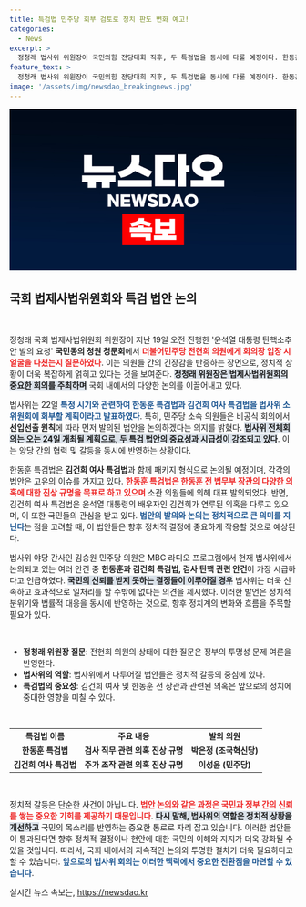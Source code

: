 ```yaml
---
title: 특검법 민주당 회부 검토로 정치 판도 변화 예고!
categories:
  - News
excerpt: >
  정청래 법사위 위원장이 국민의힘 전당대회 직후, 두 특검법을 동시에 다룰 예정이다. 한동훈, 김건희 특검의 진상 규명을 위한 열기 속, 법사위의 본격적인 논의가 시작된다! 클릭하여 자세히 알아보세요!
feature_text: >
  정청래 법사위 위원장이 국민의힘 전당대회 직후, 두 특검법을 동시에 다룰 예정이다. 한동훈, 김건희 특검의 진상 규명을 위한 열기 속, 법사위의 본격적인 논의가 시작된다! 클릭하여 자세히 알아보세요!
image: '/assets/img/newsdao_breakingnews.jpg'
---
```


<p><img src="/assets/img/newsdao_breakingnews.jpg" alt="flaretime 속보" /></p>

<h2 data-ke-size="size26">국회 법제사법위원회와 특검 법안 논의</h2>

<p data-ke-size="size16">&nbsp;</p>

<p>정청래 국회 법제사법위원회 위원장이 지난 19일 오전 진행한 '윤석열 대통령 탄핵소추안 발의 요청' <strong>국민동의 청원 청문회</strong>에서 <b><span style="color: #ee2323;">더불어민주당 전현희 의원에게 회의장 입장 시 얼굴을 다쳤는지 질문하였다</span></b>. 이는 의원들 간의 긴장감을 반증하는 장면으로, 정치적 상황이 더욱 복잡하게 얽히고 있다는 것을 보여준다. <b><span style="background-color: #21538527;">정청래 위원장은 법제사법위원회의 중요한 회의를 주최하며</span></b> 국회 내에서의 다양한 논의를 이끌어내고 있다. </p>

<p>법사위는 22일 <b><span style="color: #1a5490;">특정 시기와 관련하여 한동훈 특검법과 김건희 여사 특검법을 법사위 소위원회에 회부할 계획이라고 발표하였다</span></b>. 특히, 민주당 소속 의원들은 비공식 회의에서 <strong>선입선출 원칙</strong>에 따라 먼저 발의된 법안을 논의하겠다는 의지를 밝혔다. <b><span style="background-color: #21538527;">법사위 전체회의는 오는 24일 개최될 계획으로, 두 특검 법안의 중요성과 시급성이 강조되고 있다</span></b>. 이는 양당 간의 협력 및 갈등을 동시에 반영하는 상황이다. </p>

<p>한동훈 특검법은 <strong>김건희 여사 특검법</strong>과 함께 패키지 형식으로 논의될 예정이며, 각각의 법안은 고유의 이슈를 가지고 있다. <b><span style="color: #ee2323;">한동훈 특검법은 한동훈 전 법무부 장관의 다양한 의혹에 대한 진상 규명을 목표로 하고 있으며</span></b> 소관 의원들에 의해 대표 발의되었다. 반면, 김건희 여사 특검법은 윤석열 대통령의 배우자인 김건희가 연루된 의혹을 다루고 있으며, 이 또한 국민들의 관심을 받고 있다. <b><span style="color: #1a5490;">법안의 발의와 논의는 정치적으로 큰 의미를 지닌다</span></b>는 점을 고려할 때, 이 법안들은 향후 정치적 결정에 중요하게 작용할 것으로 예상된다.</p>

<p>법사위 야당 간사인 김승원 민주당 의원은 MBC 라디오 프로그램에서 현재 법사위에서 논의되고 있는 여러 안건 중 <strong>한동훈과 김건희 특검법, 검사 탄핵 관련 안건</strong>이 가장 시급하다고 언급하였다. <b><span style="background-color: #21538527;">국민의 신뢰를 받지 못하는 결정들이 이루어질 경우</span></b> 법사위는 더욱 신속하고 효과적으로 일처리를 할 수밖에 없다는 의견을 제시했다. 이러한 발언은 정치적 분위기와 법률적 대응을 동시에 반영하는 것으로, 향후 정치계의 변화와 흐름을 주목할 필요가 있다.</p>

<p data-ke-size="size16">&nbsp;</p>

<ul>
    <li><b>정청래 위원장 질문</b>: 전현희 의원의 상태에 대한 질문은 정부의 투명성 문제 여론을 반영한다.</li>
    <li><b>법사위의 역할</b>: 법사위에서 다루어질 법안들은 정치적 갈등의 중심에 있다.</li>
    <li><b>특검법의 중요성</b>: 김건희 여사 및 한동훈 전 장관과 관련된 의혹은 앞으로의 정치에 중대한 영향을 미칠 수 있다.</li>
</ul>

<p data-ke-size="size16">&nbsp;</p>

<table style="width: 100%; border-collapse: collapse;">
    <tr>
        <td style="text-align: center; height: 17px;"><b>특검법 이름</b></td>
        <td style="text-align: center; height: 17px;"><b>주요 내용</b></td>
        <td style="text-align: center; height: 17px;"><b>발의 의원</b></td>
    </tr>
    <tr>
        <td style="text-align: center; height: 17px;"><b>한동훈 특검법</b></td>
        <td style="text-align: center; height: 17px;"><b>검사 직무 관련 의혹 진상 규명</b></td>
        <td style="text-align: center; height: 17px;"><b>박은정 (조국혁신당)</b></td>
    </tr>
    <tr>
        <td style="text-align: center; height: 17px;"><b>김건희 여사 특검법</b></td>
        <td style="text-align: center; height: 17px;"><b>주가 조작 관련 의혹 진상 규명</b></td>
        <td style="text-align: center; height: 17px;"><b>이성윤 (민주당)</b></td>
    </tr>
</table>

<p data-ke-size="size16">&nbsp;</p>

<p>정치적 갈등은 단순한 사건이 아닙니다. <b><span style="color: #ee2323;">법안 논의와 같은 과정은 국민과 정부 간의 신뢰를 쌓는 중요한 기회를 제공하기 때문입니다</span></b>. <b><span style="background-color: #21538527;">다시 말해, 법사위의 역할은 정치적 상황을 개선하고</span></b> 국민의 목소리를 반영하는 중요한 통로로 자리 잡고 있습니다. 이러한 법안들이 통과된다면 향후 정치적 결정이나 현안에 대한 국민의 이해와 지지가 더욱 강화될 수 있을 것입니다. 따라서, 국회 내에서의 지속적인 논의와 투명한 절차가 더욱 필요하다고 할 수 있습니다. <b><span style="color: #1a5490;">앞으로의 법사위 회의는 이러한 맥락에서 중요한 전환점을 마련할 수 있습니다</span></b>.</p>
실시간 뉴스 속보는, <a href="https://newsdao.kr" rel="dofollow">https://newsdao.kr</a>


